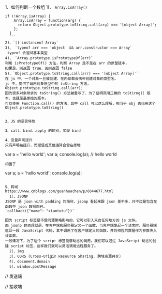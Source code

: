 1、如何判断一个数组
  1)、 `Array.isArray()`
  ```
  if (!Array.isArray) {
	  Array.isArray = function(arg) {
	    return Object.prototype.toString.call(arg) === '[object Array]';
	  };
	}
	```
  2)、`[] instanceof Array`
  3)、 `typeof arr === 'object' && arr.constructor === Array`
   typeof 会返回基本类型
  4)、 `Array.prototype.isPrototypeOf(arr)` 
  利用 isPrototypeOf() 方法，判断 Array 是不是在 arr 的原型链中，
  如果是，则返回 true，否则返回 false
  5)、`Object.prototype.toString.call(arr) === '[object Array]'`
  在 js 中，一个对象一旦被创建，在内部都会携带创建对象的类型名。
  js 中，提供了调用对象原型中的 toString 方法，Object.prototype.toString.call(arr); 
  因为很多对象继承的 toString() 方法被重写了，为了证明调用正确的 toStirng() 版本，也就是最原始的版本。
  可以使用 Function.call() 的方法，其中 call 可以这么理解，相当于 obj 去借用这个 Object.prototype.toString()
  

2、JS 的语言特性

3、call、bind、apply 的区别，实现 bind 

4、变量声明提升
  只有声明被提升，而赋值或其他运算会留在原地
  ```
  var a = 'hello world';
  var a;
  console.log(a); // hello world
  ```
  相当于
  ```
  var a;
  a = 'hello world';
  console.log(a);
  ```

5、跨域
  https://www.cnblogs.com/guanhuachen/p/6044677.html
	1)、JSONP
  JSONP 是 json with padding 的简称，jsonp 看起来跟 json 差不多，只不过是包含在函数中 json 数据而已。
  `callback({"name": "xiaotutu"})`
  
  因为 script 标签是不受同源策略影响的，它可以引入来自任何地方的 js 文件。
  而 jsonp 的原理就是，在客户端和服务器定义一个函数，当客户端发起一个请求时，服务器端返回一段 JavaScript 代码，其中调用了在客户端定义的函数，并将相应的数据作为参数传入该函数。
  一般情况下，为了这个 script 标签能够动态的调用，我们可以通过 JavaScript 动态的创建 script 标签，这样我们就可以灵活调用远程服务了。
	2)、img
	3)、CORS (Cross-Origin Resource Sharing, 跨域资源共享)
	4)、document.domain
	5)、window.postMessage
```
// 发送端


// 接收端
```

